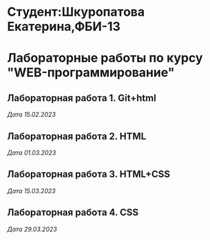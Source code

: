 # Студент:Шкуропатова Екатерина,ФБИ-13

# Лабораторные работы по курсу "WEB-программирование"

## Лабораторная работа 1. Git+html

*Дата 15.02.2023*

## Лабораторная работа 2. HTML

*Дата 01.03.2023*

## Лабораторная работа 3. HTML+CSS

*Дата 15.03.2023*

## Лабораторная работа 4. CSS

*Дата 29.03.2023*